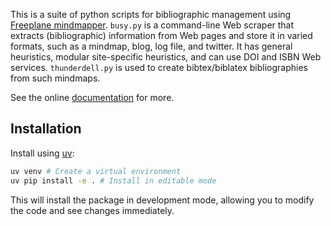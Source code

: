 This is a suite of python scripts for bibliographic management using [Freeplane mindmapper](https://www.freeplane.org/wiki/index.php/Main_Page). 
`busy.py` is a command-line Web scraper that extracts (bibliographic) information from Web pages and store it in varied formats, such as a mindmap, blog, log file, and twitter.
It has general heuristics, modular site-specific heuristics, and can use DOI and ISBN Web services. 
`thunderdell.py` is used to create bibtex/biblatex bibliographies from such mindmaps.

See the online [documentation](http://reagle.org/joseph/2009/01/thunderdell.html) for more.

## Installation

Install using [uv](https://github.com/astral-sh/uv):

```bash
uv venv # Create a virtual environment
uv pip install -e . # Install in editable mode
```

This will install the package in development mode, allowing you to modify the code and see changes immediately.

